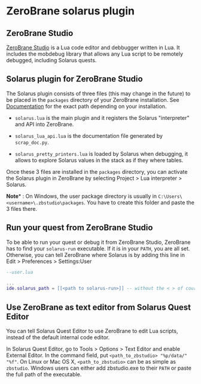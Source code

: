 # ZeroBrane solarus plugin

## ZeroBrane Studio

[ZeroBrane Studio](https://studio.zerobrane.com/) is a Lua code editor and debbugger
written in Lua. It includes the mobdebug library that allows any Lua script to
be remotely debugged, including Solarus quests.

## Solarus plugin for ZeroBrane Studio

The Solarus plugin consists of three files (this may change in the future)
to be placed in
the `packages` directory of your ZeroBrane installation.
See [Documentation](https://github.com/pkulchenko/ZeroBranePackage#installation)
for the exact path depending on your installation.

* `solarus.lua` is the main plugin and it registers the Solarus "interpreter"
and API into ZeroBrane.

* `solarus_lua_api.lua` is the documentation file generated by `scrap_doc.py`.

* `solarus_pretty_printers.lua` is loaded by Solarus when debugging, it
allows to explore Solarus values in the stack as if they where tables.

Once these 3 files are installed in the `packages` directory,
you can activate the Solarus plugin in ZeroBrane by selecting
Project > Lua interpreter > Solarus.

**Note*** : On Windows, the user package directory is usually in
`C:\Users\<username>\.zbstudio\packages`.
You have to create this folder and paste the 3 files there.

## Run your quest from ZeroBrane Studio

To be able to run your quest or debug it from ZeroBrane Studio,
ZeroBrane has to find your `solarus-run` executable.
If it is in your `PATH`, you are all set.
Otherwise, you can tell ZeroBrane where Solarus is by adding this line in
Edit > Preferences > Settings:User

```lua
--user.lua

...
ide.solarus_path = [[<path to solarus-run>]] -- without the < > of course
```

## Use ZeroBrane as text editor from Solarus Quest Editor

You can tell Solarus Quest Editor to use ZeroBrane to edit Lua scripts,
instead of the default internal code editor.

In Solarus Quest Editor, go to Tools > Options > Text Editor and enable
External Editor.
In the command field, put `<path_to_zbstudio> "%p/data/" "%f"`.
On Linux or Mac OS X,
`<path_to_zbstudio>` can be as simple as `zbstudio`.
Windows users can either add
zbstudio.exe to their `PATH` or paste the full path of the executable.
